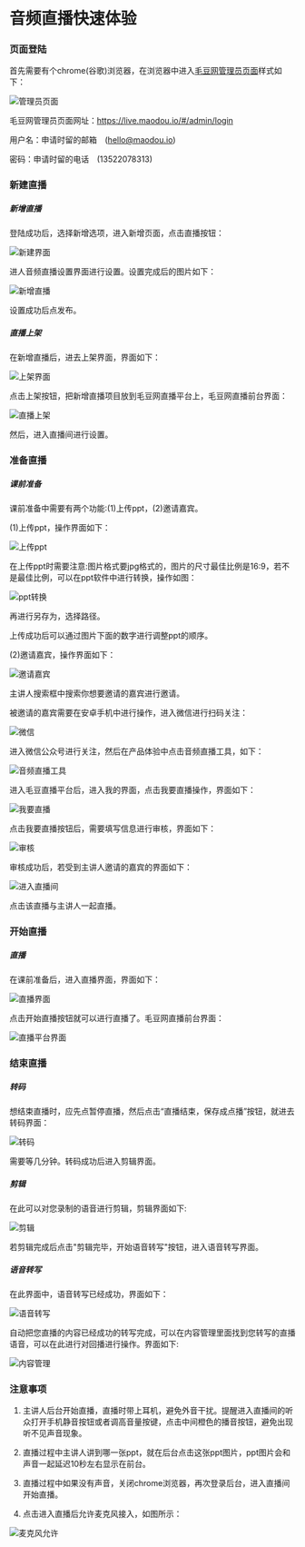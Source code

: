 # 音频直播快速体验

### 页面登陆

首先需要有个chrome(谷歌)浏览器，在浏览器中进入[毛豆网管理员页面](https://live.maodou.io/#/admin/login)样式如下：

![管理员页面](http://7xs3kr.com1.z0.glb.clouddn.com/login.jpg)

毛豆网管理员页面网址：https://live.maodou.io/#/admin/login

用户名：申请时留的邮箱　(hello@maodou.io)

密码：申请时留的电话　(13522078313)

### 新建直播

##### 新增直播

登陆成功后，选择新增选项，进入新增页面，点击直播按钮：

![新建界面](http://7xs3kr.com1.z0.glb.clouddn.com/新增直播.png)

进人音频直播设置界面进行设置。设置完成后的图片如下：

![新增直播](http://7xs3kr.com1.z0.glb.clouddn.com/直播设置.png)

设置成功后点发布。

##### 直播上架

在新增直播后，进去上架界面，界面如下：

![上架界面](http://7xs3kr.com1.z0.glb.clouddn.com/上架.png)

点击上架按钮，把新增直播项目放到毛豆网直播平台上，毛豆网直播前台界面：

![直播上架](http://7xs3kr.com1.z0.glb.clouddn.com/前台上架.png)

然后，进入直播间进行设置。

### 准备直播

##### 课前准备

课前准备中需要有两个功能:(1)上传ppt，(2)邀请嘉宾。  

(1)上传ppt，操作界面如下：

![上传ppt](http://7xs3kr.com1.z0.glb.clouddn.com/上传ppt.png)

在上传ppt时需要注意:图片格式要jpg格式的，图片的尺寸最佳比例是16:9，若不是最佳比例，可以在ppt软件中进行转换，操作如图：

![ppt转换](http://7xs3kr.com1.z0.glb.clouddn.com/ppt.jpg)

再进行另存为，选择路径。

上传成功后可以通过图片下面的数字进行调整ppt的顺序。

(2)邀请嘉宾，操作界面如下：

![邀请嘉宾](http://7xs3kr.com1.z0.glb.clouddn.com/选择嘉宾.png)

主讲人搜索框中搜索你想要邀请的嘉宾进行邀请。

被邀请的嘉宾需要在安卓手机中进行操作，进入微信进行扫码关注：　

![微信](http://7xs3kr.com1.z0.glb.clouddn.com/微信.png)

进入微信公众号进行关注，然后在产品体验中点击音频直播工具，如下：

![音频直播工具](http://7xs3kr.com1.z0.glb.clouddn.com/毛豆音频直播.png)

进入毛豆直播平台后，进入我的界面，点击我要直播操作，界面如下：

![我要直播](http://7xs3kr.com1.z0.glb.clouddn.com/我要直播.png)

点击我要直播按钮后，需要填写信息进行审核，界面如下：

![审核](http://7xs3kr.com1.z0.glb.clouddn.com/审核.png)

审核成功后，若受到主讲人邀请的嘉宾的界面如下：

![进入直播间](http://7xs3kr.com1.z0.glb.clouddn.com/进入直播间.png)

点击该直播与主讲人一起直播。

### 开始直播

##### 直播

在课前准备后，进入直播界面，界面如下：

![直播界面](http://7xs3kr.com1.z0.glb.clouddn.com/开始直播.png)

点击开始直播按钮就可以进行直播了。毛豆网直播前台界面：

![直播平台界面](http://7xs3kr.com1.z0.glb.clouddn.com/直播平台界面.png)

### 结束直播

##### 转码

想结束直播时，应先点暂停直播，然后点击“直播结束，保存成点播”按钮，就进去转码界面：

![转码](http://7xs3kr.com1.z0.glb.clouddn.com/转码.png)

需要等几分钟。转码成功后进入剪辑界面。

##### 剪辑

在此可以对您录制的语音进行剪辑，剪辑界面如下:

![剪辑](http://7xs3kr.com1.z0.glb.clouddn.com/jianji.png)

若剪辑完成后点击"剪辑完毕，开始语音转写"按钮，进入语音转写界面。

##### 语音转写

在此界面中，语音转写已经成功，界面如下：

![语音转写](http://7xs3kr.com1.z0.glb.clouddn.com/语言转写.png)

自动把您直播的内容已经成功的转写完成，可以在内容管理里面找到您转写的直播语音，可以在此进行对回播进行操作。界面如下:

![内容管理](http://7xs3kr.com1.z0.glb.clouddn.com/结束.png)

### 注意事项

1. 主讲人后台开始直播，直播时带上耳机，避免外音干扰。提醒进入直播间的听众打开手机静音按钮或者调高音量按键，点击中间橙色的播音按钮，避免出现听不见声音现象。

2. 直播过程中主讲人讲到哪一张ppt，就在后台点击这张ppt图片，ppt图片会和声音一起延迟10秒左右显示在前台。

3. 直播过程中如果没有声音，关闭chrome浏览器，再次登录后台，进入直播间开始直播。

4. 点击进入直播后允许麦克风接入，如图所示：

![麦克风允许](http://7xs3kr.com1.z0.glb.clouddn.com/麦克风允许.jpg)
